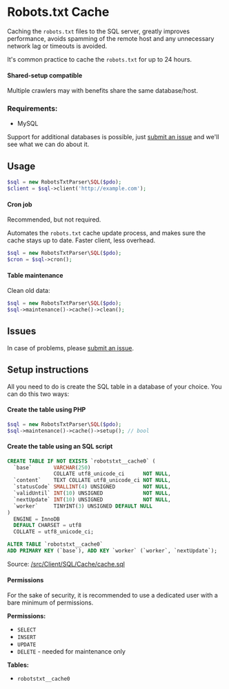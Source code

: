 # Robots.txt Cache
Caching the `robots.txt` files to the SQL server, greatly improves performance, avoids spamming of the remote host and any unnecessary network lag or timeouts is avoided.

It's common practice to cache the `robots.txt` for up to 24 hours.

#### Shared-setup compatible
Multiple crawlers may with benefits share the same database/host.

### Requirements:
- MySQL

Support for additional databases is possible, just [submit an issue](https://github.com/VIPnytt/RobotsTxtParser/issues) and we'll see what we can do about it.

## Usage
```php
$sql = new RobotsTxtParser\SQL($pdo);
$client = $sql->client('http://example.com');
```

#### Cron job
Recommended, but not required.

Automates the `robots.txt` cache update process, and makes sure the cache stays up to date. Faster client, less overhead.
```php
$sql = new RobotsTxtParser\SQL($pdo);
$cron = $sql->cron();
```

#### Table maintenance
Clean old data:
```php
$sql = new RobotsTxtParser\SQL($pdo);
$sql->maintenance()->cache()->clean();
```

## Issues
In case of problems, please [submit an issue](https://github.com/VIPnytt/RobotsTxtParser/issues).

## Setup instructions
All you need to do is create the SQL table in a database of your choice. You can do this two ways:

#### Create the table using PHP

```php
$sql = new RobotsTxtParser\SQL($pdo);
$sql->maintenance()->cache()->setup(); // bool
```

#### Create the table using an SQL script
```SQL
CREATE TABLE IF NOT EXISTS `robotstxt__cache0` (
  `base`       VARCHAR(250)
               COLLATE utf8_unicode_ci      NOT NULL,
  `content`    TEXT COLLATE utf8_unicode_ci NOT NULL,
  `statusCode` SMALLINT(4) UNSIGNED         NOT NULL,
  `validUntil` INT(10) UNSIGNED             NOT NULL,
  `nextUpdate` INT(10) UNSIGNED             NOT NULL,
  `worker`     TINYINT(3) UNSIGNED DEFAULT NULL
)
  ENGINE = InnoDB
  DEFAULT CHARSET = utf8
  COLLATE = utf8_unicode_ci;

ALTER TABLE `robotstxt__cache0`
ADD PRIMARY KEY (`base`), ADD KEY `worker` (`worker`, `nextUpdate`);
```
Source: [/src/Client/SQL/Cache/cache.sql](https://github.com/VIPnytt/RobotsTxtParser/tree/master/src/Client/SQL/Cache/cache.sql)

#### Permissions
For the sake of security, it is recommended to use a dedicated user with a bare minimum of permissions.

__Permissions:__
- `SELECT`
- `INSERT`
- `UPDATE`
- `DELETE` - needed for maintenance only

__Tables:__
- `robotstxt__cache0`
